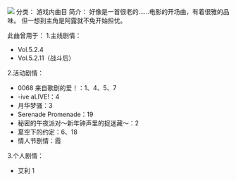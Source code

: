 ![](//static.kivo.wiki/images/music/cover/vFkCYHYGsGM2RGEsduZR0TyRUyo49voI.png)
分类： 游戏内曲目
简介：
好像是一首很老的……电影的开场曲，有着很雅的品味。
但一想到主角是阿露就不免开始担忧。

此曲曾用于：
1.主线剧情：
 - Vol.5.2.4
 - Vol.5.2.11（战斗后）

2.活动剧情：
 - 0068 来自歌剧的爱！：1、4、5、7
 - -ive aLIVE!：4
 - 月华梦骚：3
 - Serenade Promenade：19
 - 秘密的午夜派对～新年钟声里的捉迷藏～：2
 - 夏空下的约定：6、18
 - 情人节剧情：霞

3.个人剧情：
 - 艾利 1


